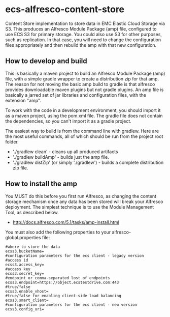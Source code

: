 ecs-alfresco-content-store
===
Content Store implementation to store data in EMC Elastic Cloud Storage via S3. This produces an Alfresco Module Package (amp) file, configured to use ECS S3 for primary storage. You could also use S3 for other purposes, such as replication. In that case, you will need to change the configuration files appropriately and then rebuild the amp with that new configuration.

How to develop and build
---
This is basically a maven project to build an Alfresco Module Package (amp) file, with a simple gradle wrapper to create a distribution zip for that amp. The reason for not moving the basic amp build to gradle is that alfresco provides downloadable maven plugins but not gradle plugins. An amp file is basically a jarred set of jar libraries and configuration files, with the extension "amp".

To work with the code in a development environment, you should import it as a maven project, using the pom.xml file. The gradle file does not contain the dependencies, so you can't import it as a gradle project.

The easiest way to build is from the command line with gradlew. Here are the most useful commands, all of which should be run from the project root folder.
  - './gradlew clean' - cleans up all produced artifacts
  - './gradlew buildAmp' - builds just the amp file.
  - './gradlew distZip' (or simply './gradlew') - builds a complete distribution zip file.

How to install the amp
---
You MUST do this before you first run Alfresco, as changing the content storage mechanism once any data has been stored will break your Alfresco deployment. The simplest technique is to use the Module Management Tool, as described below.
  - http://docs.alfresco.com/5.1/tasks/amp-install.html

You must also add the following properties to your alfresco-global.properties file:

    #where to store the data
    ecss3.bucketName=
    #configuration parameters for the ecs client - legacy version
    #access id
    ecss3.access_key=
    #access key
    ecss3.secret_key=
    #endpoint or comma-separated lost of endpoints
    ecss3.endpoint=https://object.ecstestdrive.com:443
    #true/false
    ecss3.enable_vhost=
    #true/false for enabling client-side load balancing
    ecss3.smart_client=
    #configuration parameters for the ecs client - new version
    ecss3.config_uri=

